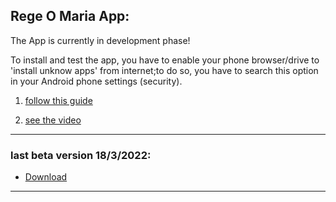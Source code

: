 ## Rege O Maria App:

The App is currently in development phase!

To install and test the app, you have to enable your phone browser/drive to 'install unknow apps' from internet;to do so, you have to search this option in your Android phone settings (security).

1. [follow this guide](https://docs.google.com/document/d/e/2PACX-1vQCLPccI8WU_CHzfBbyEF9RKHXNDPyEMeAxHE-7BGAWs0jexvoYKUGujpf2tRhFdw/pub)

2. [see the video](https://drive.google.com/file/d/1hFTtRrQK15MtoW6209F-PQZqamnU9IuV/view?usp=sharing)

---

### last beta version 18/3/2022:
- [Download](https://drive.google.com/file/d/17pRxNnamORTjgDdb4bu20ozY5S-QQokS/view?usp=sharing)


<!--
### old version 18/3/2022
- [Download](https://drive.google.com/file/d/1tH3SQNN8e7zyZ51yACP8ucBZtfmBrgkK/view?usp=sharing)

### old old version 18/3/2022:
- [Download](https://drive.google.com/file/d/1KjGTVeYdWrzmFoHpXZk_Nmz7ZD_ig39F/view?usp=sharing)

---

info about [me](https://mtravascio.github.io/)

-->

---
